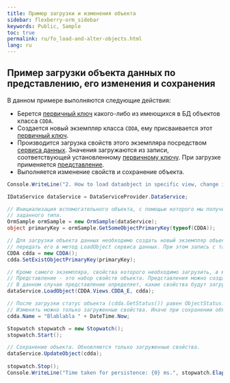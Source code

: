 ```yaml
---
title: Пример загрузки и изменения объекта
sidebar: flexberry-orm_sidebar
keywords: Public, Sample
toc: true
permalink: ru/fo_load-and-alter-objects.html
lang: ru
---
```


## Пример загрузки объекта данных по представлению, его изменения и сохранения

В данном примере выполняются следующие действия:

* Берется [первичный ключ](fo_primary-keys-objects.html) какого-либо из имеющихся в БД объектов класса `CDDA`.
* Создается новый экземпляр класса `CDDA`, ему присваивается этот [первичный ключ](fo_primary-keys-objects.html).
* Производится загрузка свойств этого экземпляра посредством [сервиса данных](fo_data-service.html). Значения загружаются из записи, соответствующей установленному [первичному ключу](fo_primary-keys-objects.html).
  При загрузке применяется [представление](fd_view-definition.html).
* Выполняется изменение свойств и сохранение объекта.

```csharp
Console.WriteLine("2. How to load dataobject in specific view, change it\'s property, then persist. Object status and loading state.");

IDataService dataService = DataServiceProvider.DataService;

// Инициализация вспомогательного объекта, с помощью которого мы получим первичный ключ произвольного объекта
// заданного типа.
OrmSample ormSample = new OrmSample(dataService);
object primaryKey = ormSample.GetSomeObjectPrimaryKey(typeof(CDDA));

// Для загрузки объекта данных необходимо создать новый экземпляр объекта данных, присвоить ему имеющийся первичный ключ, а затем
// передать его в метод LoadObject сервиса данных. При этом запись с таким первичным ключом должна существовать в БД.
CDDA cdda = new CDDA();
cdda.SetExistObjectPrimaryKey(primaryKey);

// Кроме самого экземпляра, свойства которого необходимо загрузить, в метод LoadObject переадается представление.
// Представление - это набор свойств объекта. Представления можно создать в Flexberry, либо с помощью атрибута ViewAttribute.
// В данном случае представление определяет, какие свойства будут загружены.
dataService.LoadObject(CDDA.Views.CDDA_E, cdda);

// После загрузки статус объекта (cdda.GetStatus()) равен ObjectStatus.UnAltered. После вызова следующей строки он изменится на ObjectStatus.Altered.
// Изменять можно только загруженные свойства. Иначе при сохранении объекта получим ошибку.
cdda.Name = "Blablabla " + DateTime.Now;

Stopwatch stopwatch = new Stopwatch();
stopwatch.Start();

// Сохранение объекта. Обновляются только загруженные свойства.
dataService.UpdateObject(cdda);
            
stopwatch.Stop();
Console.WriteLine("Time taken for persistence: {0} ms.", stopwatch.ElapsedMilliseconds);
```
